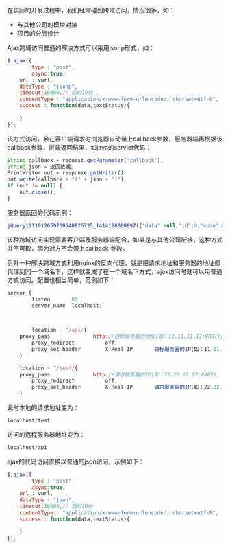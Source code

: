 在实际的开发过程中，我们经常碰到跨域访问，情况很多，如：
* 与其他公司的模块对接
* 项目的分层设计

Ajax跨域访问普通的解决方式可以采用jsonp形式，如：
```javascript
$.ajax({
        type : "post",
        async:true,
	url : vurl,
	dataType : "jsonp",
	timeout:10000,// 超时10秒
	contentType : "application/x-www-form-urlencoded; charset=utf-8",  
	success : function(data,textStatus){
			
	}
});
```

该方式访问，会在客户端请求时浏览器自动带上callback参数，服务器端再根据该callback参数，拼装返回结果，如java的servlet代码：
```javascript
String callback = request.getParameter("callback");
String json = 返回数据;
PrintWriter out = response.getWriter();
out.write(callback + "(" + json + ")");
if (out != null) {
	out.close();
}
```

服务器返回的代码示例：
```javascript
jQuery1111012659700540825725_1414128060897({"data":null,"id":0,"code":0,"msg":null})
```

该种跨域访问实现需要客户端及服务器端配合，如果是与其他公司衔接，这种方式并不可取，因为对方不会带上callback 参数。


另外一种解决跨域方式利用nginx的反向代理，就是把请求地址和服务器的地址都代理到同一个域名下，这样就变成了在一个域名下方式，ajax访问时就可以用普通方式访问。配置也相当简单，范例如下：
```javascript
server {
        listen       80;
        server_name  localhost;



        location ~ ^/api/{ 
	proxy_pass              http://目标服务器的地址(如：11.11.11.11:8081); 
        proxy_redirect          off; 
        proxy_set_header        X-Real-IP       目标服务器的IP(如：11.11.11.11); 
	}

	location ~ ^/test/{ 
	proxy_pass              http://请求服务器的IP(如：22.22.22.22:8082); 
        proxy_redirect          off; 
        proxy_set_header        X-Real-IP       请求服务器的IP(如：22.22.22.22); 
	}

```

此时本地的请求地址变为：
```javascript
localhost/test
```

访问的远程服务器地址变为：
```javascript
localhost/api
```

ajax的代码访问直接以普通的json访问，示例如下：
```javascript
$.ajax({
        type : "post",
        async:true,
	url : vurl,
	dataType : "json",
	timeout:10000,// 超时10秒
	contentType : "application/x-www-form-urlencoded; charset=utf-8",  
	success : function(data,textStatus){
			
	}
});
```

